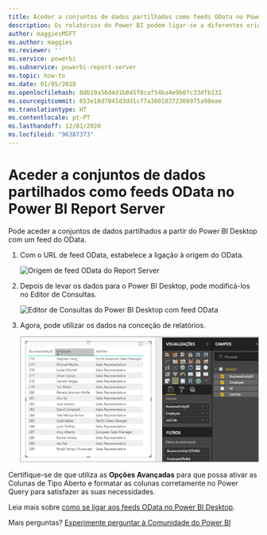 ```yaml
---
title: Aceder a conjuntos de dados partilhados como feeds OData no Power BI Report Server
description: Os relatórios do Power BI podem ligar-se a diferentes origens de dados. Consoante a forma como os dados são utilizados, estão disponíveis diferentes origens de dados.
author: maggiesMSFT
ms.author: maggies
ms.reviewer: ''
ms.service: powerbi
ms.subservice: powerbi-report-server
ms.topic: how-to
ms.date: 01/05/2018
ms.openlocfilehash: 8db19a56d4d1b845f0caf54ba4e9b07c33dfb131
ms.sourcegitcommit: 653e18d7041d3dd1cf7a38010372366975a98eae
ms.translationtype: HT
ms.contentlocale: pt-PT
ms.lasthandoff: 12/01/2020
ms.locfileid: "96387373"
---
```

# <a name="accessing-shared-datasets-as-odata-feeds-in-power-bi-report-server"></a>Aceder a conjuntos de dados partilhados como feeds OData no Power BI Report Server
Pode aceder a conjuntos de dados partilhados a partir do Power BI Desktop com um feed do OData.

1. Com o URL de feed OData, estabelece a ligação à origem do OData.
   
    ![Origem de feed OData do Report Server](media/access-dataset-odata/report-server-odata-feed.png)
2. Depois de levar os dados para o Power BI Desktop, pode modificá-los no Editor de Consultas.
   
    ![Editor de Consultas do Power BI Desktop com feed OData](media/access-dataset-odata/report-server-odata-results-query-editor.png)
3. Agora, pode utilizar os dados na conceção de relatórios.
   
    ![Conceção de relatórios do Power BI Desktop com feed OData](media/access-dataset-odata/report-server-odata-power-bi-desktop-report-design.png)

Certifique-se de que utiliza as **Opções Avançadas** para que possa ativar as Colunas de Tipo Aberto e formatar as colunas corretamente no Power Query para satisfazer as suas necessidades.

Leia mais sobre [como se ligar aos feeds OData no Power BI Desktop](../connect-data/desktop-connect-odata.md).

Mais perguntas? [Experimente perguntar à Comunidade do Power BI](https://community.powerbi.com/)


